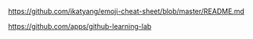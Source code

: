 

<!-- link to emoji -->
https://github.com/ikatyang/emoji-cheat-sheet/blob/master/README.md


<!-- github-learning-lab -->
https://github.com/apps/github-learning-lab